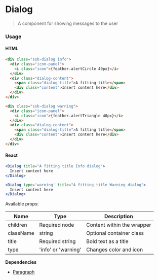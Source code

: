 # Dialog

> A component for showing messages to the user

### Usage

#### HTML

```html
<div class="ssb-dialog info">
  <div class="icon-panel">
    <i class="icon">{feather.alertCircle 40px}</i>
  </div>
  <div class="dialog-content">
    <span class="dialog-title">A fitting title</span>
    <div class="content">Insert content here</div>
  </div>
</div>

<div class="ssb-dialog warning">
  <div class="icon-panel">
    <i class="icon">{feather.alertTriangle 40px}</i>
  </div>
  <div class="dialog-content">
    <span class="dialog-title">A fitting title</span>
    <div class="content">Insert content here</div>
  </div>
</div>
```

#### React

```jsx harmony
<Dialog title="A fitting title Info dialog">
  Insert content here
</Dialog>

<Dialog type='warning' title="A fitting title Warning dialog">
  Insert content here
</Dialog>
```

Available props:

| Name      | Type                | Description                |
| --------- | ------------------- | -------------------------- |
| children  | Required node       | Content within the wrapper |
| className | string              | Optional container class   |
| title     | Required string     | Bold text as a title       |
| type      | 'info' or 'warning' | Changes color and icon     |

**Dependencies**

- [Paragraph](../Paragraph)
